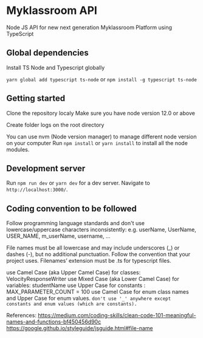 # Myklassroom API 

Node JS API for new next generation Myklassroom Platform using TypeScript

## Global dependencies
Install  TS Node and Typescript globally

`yarn global add typescript ts-node` or
`npm install -g typescript ts-node`


## Getting started
Clone the repository localy 
Make sure you have node version 12.0 or above

Create folder logs on the root directory

You can use nvm (Node version manager) to manage different node version on your computer
Run `npm install` or `yarn install` to install all the node modules. 


## Development server

Run `npm run dev` or `yarn dev` for a dev server. Navigate to `http://localhost:3000/`. 

## Coding convention to be followed
Follow programming language standards and don't use lowercase/uppercase characters inconsistently: e.g. userName, UserName, USER_NAME, m_userName, username, ...

File names must be all lowercase and may include underscores (_) or dashes (-), but no additional punctuation. Follow the convention that your project uses. Filenames’ extension must be .ts for typescript files.

use Camel Case (aka Upper Camel Case) for classes: VelocityResponseWriter
use Mixed Case (aka Lower Camel Case) for variables: studentName
use Upper Case for constants : MAX_PARAMETER_COUNT = 100
use Camel Case for enum class names and Upper Case for enum values.
`don't use '_' anywhere except constants and enum values (which are constants).`

References:
https://medium.com/coding-skills/clean-code-101-meaningful-names-and-functions-bf450456d90c
https://google.github.io/styleguide/jsguide.html#file-name
